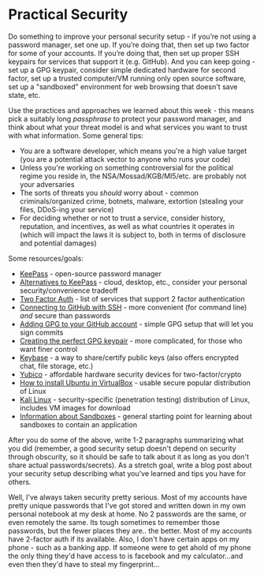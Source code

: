 # Practical Security

Do something to improve your personal security setup - if you’re not using a
password manager, set one up. If you’re doing that, then set up two factor for
some of your accounts. If you’re doing that, then set up proper SSH keypairs for
services that support it (e.g. GitHub). And you can keep going - set up a GPG
keypair, consider simple dedicated hardware for second factor, set up a trusted
computer/VM running only open source software, set up a "sandboxed" environment
for web browsing that doesn't save state, etc.

Use the practices and approaches we learned about this week - this means pick
a suitably long _passphrase_ to protect your password manager, and think about
what your threat model is and what services you want to trust with what
information. Some general tips:

* You are a software developer, which means you're a high value target (you are
  a potential attack vector to anyone who runs your code)
* Unless you're working on something controversial for the political regime you
  reside in, the NSA/Mossad/KGB/MI5/etc. are probably not your adversaries
* The sorts of threats you _should_ worry about - common criminals/organized
  crime, botnets, malware, extortion (stealing your files, DDoS-ing your service)
* For deciding whether or not to trust a service, consider history, reputation,
  and incentives, as well as what countries it operates in (which will impact the
  laws it is subject to, both in terms of disclosure and potential damages)

Some resources/goals:

* [KeePass](https://en.wikipedia.org/wiki/KeePass) - open-source password manager
* [Alternatives to KeePass](https://alternativeto.net/software/keepass/) - cloud, desktop, etc., consider your personal security/convenience tradeoff
* [Two Factor Auth](https://twofactorauth.org/) - list of services that support 2 factor authentication
* [Connecting to GitHub with SSH](https://help.github.com/articles/connecting-to-github-with-ssh/) - more convenient (for command line) _and_ secure than passwords
* [Adding GPG to your GitHub account](https://help.github.com/articles/generating-a-new-gpg-key/) - simple GPG setup that will let you sign commits
* [Creating the perfect GPG keypair](https://alexcabal.com/creating-the-perfect-gpg-keypair/) - more complicated, for those who want finer control
* [Keybase](https://keybase.io/) - a way to share/certify public keys (also offers encrypted chat, file storage, etc.)
* [Yubico](https://www.yubico.com/) - affordable hardware security devices for two-factor/crypto
* [How to install Ubuntu in VirtualBox](https://linus.nci.nih.gov/bdge/installUbuntu.html) - usable secure popular distribution of Linux
* [Kali Linux](https://www.kali.org/) - security-specific (penetration testing) distribution of Linux, includes VM images for download
* [Information about Sandboxes](<https://en.wikipedia.org/wiki/Sandbox_(computer_security)>) - general starting point for learning about sandboxes to contain an application

After you do some of the above, write 1-2 paragraphs summarizing what you did
(remember, a good security setup doesn't depend on security through obscurity,
so it should be safe to talk about it as long as you don't share actual
passwords/secrets). As a stretch goal, write a blog post about your security
setup describing what you’ve learned and tips you have for others.

Well, I've always taken security pretty serious. Most of my accounts have pretty unique passwords that I've got stored and written down in my own personal notebook at my desk at home. No 2 passwords are the same, or even remotely the same. Its tough sometimes to remember those passwords, but the fewer places they are.. the better. Most of my accounts have 2-factor auth if its available. Also, I don't have certain apps on my phone - such as a banking app. If someone were to get ahold of my phone the only thing they'd have access to is facebook and my calculator...and even then they'd have to steal my fingerprint...
